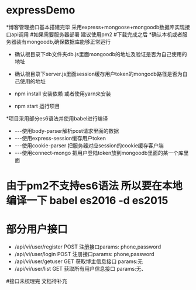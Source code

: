# expressDemo

*博客管理接口基本搭建完毕 采用express+mongoose+mongoodb数据库实现接口api调用
#如果需要服务器部署 建议使用pm2
#下载完成之后
*确认本机或者服务器装有mongoodb,确保数据库能够正常运行
* 确认根目录下db文件夹db.js里面mongoodb的地址及验证是否为自己使用的地址
* 确认根目录下server.js里面session缓存用户token的mongodb路径是否为自己使用的地址

* npm install 安装依赖 或者使用yarn来安装
* npm start 运行项目

*项目采用部分es6语法并使用babel进行编译
* ---使用body-parser解析post请求里面的数据
* ---使用express-session缓存用户token
* ---使用cookie-parser 把服务器对应session的cookie缓存客户端
* ---使用connect-mongo 把用户登陆token放到mongoodb里面的某一个库里面

# 由于pm2不支持es6语法 所以要在本地编译一下 babel es2016 -d es2015

# 部分用户接口
* /api/vi/user/register POST 注册接口params: phone,password
* /api/vi/user/login POST 注册接口params: phone,password
* /api/vi/user/getuser GET 获取博主信息接口 params:无
* /api/vi/user/list GET 获取所有用户信息接口 params:无、


#接口未梳理完 文档待补充
